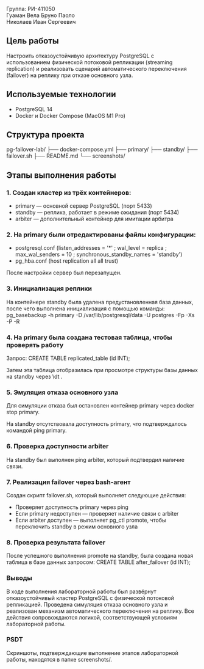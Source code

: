 Группа: РИ-411050  
Гуаман Вела Бруно Паоло  
Николаев Иван Сергеевич

## Цель работы

Настроить отказоустойчивую архитектуру PostgreSQL с использованием физической потоковой репликации (streaming replication) и реализовать сценарий автоматического переключения (failover) на реплику при отказе основного узла.

## Используемые технологии

- PostgreSQL 14
- Docker и Docker Compose (MacOS M1 Pro)

## Структура проекта
pg-failover-lab/
├── docker-compose.yml
├── primary/
├── standby/
├── failover.sh
├── README.md
└── screenshots/

## Этапы выполнения работы

### 1. Создан кластер из трёх контейнеров:
- primary — основной сервер PostgreSQL (порт 5433)
- standby — реплика, работает в режиме ожидания (порт 5434)
- arbiter — дополнительный контейнер для имитации арбитра

### 2. На primary были отредактированы файлы конфигурации:
- postgresql.conf (listen_addresses = '*' ; wal_level = replica ; max_wal_senders = 10 ; synchronous_standby_names = 'standby')
- pg_hba.conf (host replication all all trust)

После настройки сервер был перезапущен.

### 3. Инициализация реплики
На контейнере standby была удалена предустановленная база данных, после чего выполнена инициализация с помощью команды:
pg_basebackup -h primary -D /var/lib/postgresql/data -U postgres -Fp -Xs -P -R

### 4. На primary была создана тестовая таблица, чтобы проверять работу

Запрос: CREATE TABLE replicated_table (id INT);

Затем эта таблица отобразилась при просмотре структуры базы данных на standby через \dt .

### 5. Эмуляция отказа основного узла

Для симуляции отказа был остановлен контейнер primary через docker stop primary.

На standby отсутствовала доступность primary, что подтверждалось командой ping primary.

### 6. Проверка доступности arbiter

На standby был выполнен ping arbiter, который подтвердил наличие связи.

### 7. Реализация failover через bash-агент

Создан скрипт failover.sh, который выполняет следующие действия:
- Проверяет доступность primary через ping
- Если primary недоступен — проверяет наличие связи с arbiter
- Если arbiter доступен — выполняет pg_ctl promote, чтобы переключить standby в режим основного узла

### 8. Проверка результата failover

После успешного выполнения promote на standby, была создана новая таблица в базе данных запросом: 
CREATE TABLE after_failover (id INT);

### Выводы

В ходе выполнения лабораторной работы был развёрнут отказоустойчивый кластер PostgreSQL с физической потоковой репликацией. Проведена симуляция отказа основного узла и реализован механизм автоматического переключения на реплику. Все действия сопровождаются логикой, соответствующей условиям лабораторной работы.

### PSDT

Скриншоты, подтверждающие выполнение этапов лабораторной работы, находятся в папке screenshots/.
